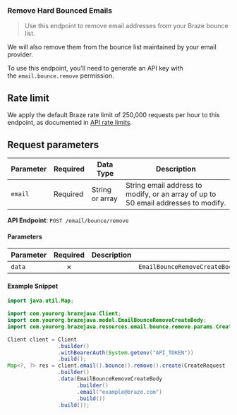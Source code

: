 
### Remove Hard Bounced Emails <a name="create"></a>

> Use this endpoint to remove email addresses from your Braze bounce list. 
  

We will also remove them from the bounce list maintained by your email provider.

To use this endpoint, you’ll need to generate an API key with the `email.bounce.remove` permission.

## Rate limit

We apply the default Braze rate limit of 250,000 requests per hour to this endpoint, as documented in [API rate limits](https://www.braze.com/docs/api/api_limits/).

## Request parameters

| Parameter | Required | Data Type | Description |
| --- | --- | --- | --- |
| `email` | Required | String or array | String email address to modify, or an array of up to 50 email addresses to modify. |

**API Endpoint**: `POST /email/bounce/remove`

#### Parameters

| Parameter | Required | Description | Example |
|-----------|:--------:|-------------|--------|
| `data` | ✗ |  | `EmailBounceRemoveCreateBody.builder().email("example@braze.com").build()` |

#### Example Snippet

```java
import java.util.Map;

import com.yourorg.brazejava.Client;
import com.yourorg.brazejava.model.EmailBounceRemoveCreateBody;
import com.yourorg.brazejava.resources.email.bounce.remove.params.CreateRequest;

Client client = Client
                .builder()
                .withBearerAuth(System.getenv("API_TOKEN"))
                .build();
Map<?, ?> res = client.email().bounce().remove().create(CreateRequest
                .builder()
                .data(EmailBounceRemoveCreateBody
                      .builder()
                      .email("example@braze.com")
                      .build())
                .build());
```
